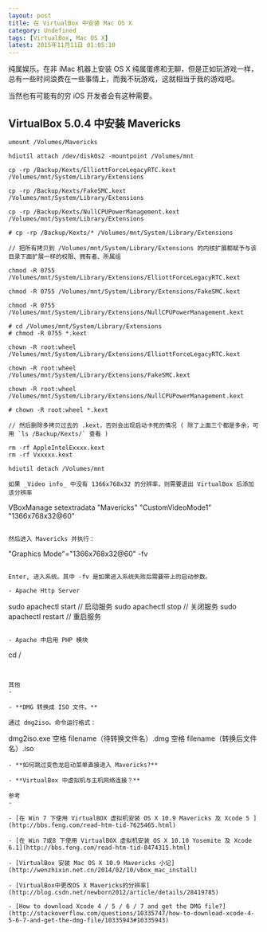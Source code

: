 ```yaml
---
layout: post
title: 在 VirtualBox 中安装 Mac OS X
category: Undefined
tags: [VirtualBox, Mac OS X]
latest: 2015年11月11日 01:05:10
---
```


纯属娱乐。在非 iMac 机器上安装 OS X 纯属蛋疼和无聊，但是正如玩游戏一样，总有一些时间浪费在一些事情上，而我不玩游戏，这就相当于我的游戏吧。

当然也有可能有的穷 iOS 开发者会有这种需要。

VirtualBox 5.0.4 中安装 Mavericks
-

```
umount /Volumes/Mavericks

hdiutil attach /dev/disk0s2 -mountpoint /Volumes/mnt

cp -rp /Backup/Kexts/ElliottForceLegacyRTC.kext /Volumes/mnt/System/Library/Extensions

cp -rp /Backup/Kexts/FakeSMC.kext /Volumes/mnt/System/Library/Extensions

cp -rp /Backup/Kexts/NullCPUPowerManagement.kext /Volumes/mnt/System/Library/Extensions

# cp -rp /Backup/Kexts/* /Volumes/mnt/System/Library/Extensions

// 把所有拷贝到 /Volumes/mnt/System/Library/Extensions 的内核扩展都赋予与该目录下面扩展一样的权限、拥有者、所属组

chmod -R 0755 /Volumes/mnt/System/Library/Extensions/ElliottForceLegacyRTC.kext

chmod -R 0755 /Volumes/mnt/System/Library/Extensions/FakeSMC.kext 

chmod -R 0755 /Volumes/mnt/System/Library/Extensions/NullCPUPowerManagement.kext

# cd /Volumes/mnt/System/Library/Extensions
# chmod -R 0755 *.kext

chown -R root:wheel /Volumes/mnt/System/Library/Extensions/ElliottForceLegacyRTC.kext

chown -R root:wheel /Volumes/mnt/System/Library/Extensions/FakeSMC.kext 

chown -R root:wheel /Volumes/mnt/System/Library/Extensions/NullCPUPowerManagement.kext

# chown -R root:wheel *.kext

// 然后删除多拷贝过去的 .kext，否则会出现启动卡死的情况 ( 除了上面三个都是多余，可用 `ls /Backup/Kexts/` 查看 )

rm -rf AppleIntelExxxx.kext
rm -rf Vxxxxx.kext

hdiutil detach /Volumes/mnt

如果 _Video info_ 中没有 1366x768x32 的分辨率，则需要退出 VirtualBox 后添加该分辨率

```
VBoxManage setextradata "Mavericks" "CustomVideoMode1"  "1366x768x32@60"
```

然后进入 Mavericks 并执行：

```
"Graphics Mode"="1366x768x32@60" -fv
```

Enter, 进入系统。其中 -fv 是如果进入系统失败后需要带上的启动参数。

- Apache Http Server

```
sudo apachectl start // 启动服务
sudo apachectl stop // 关闭服务
sudo apachectl restart // 重启服务
```

- Apache 中启用 PHP 模块

```
cd /
```


其他
-

- **DMG 转换成 ISO 文件。**

通过 dmg2iso。命令运行格式：

```
dmg2iso.exe 空格 filename（待转换文件名）.dmg 空格 filename（转换后文件名）.iso
```
- **如何跳过变色龙启动菜单直接进入 Mavericks?**

- **VirtualBox 中虚拟机与主机网络连接？**

参考
-

- [在 Win 7 下使用 VirtualBOX 虚拟机安装 OS X 10.9 Mavericks 及 Xcode 5 ](http://bbs.feng.com/read-htm-tid-7625465.html)

- [在 Win 7或8 下使用 VirtualBOX 虚拟机安装 OS X 10.10 Yosemite 及 Xcode 6.1](http://bbs.feng.com/read-htm-tid-8474315.html)

- [VirtualBox 安装 Mac OS X 10.9 Mavericks 小记](http://wenzhixin.net.cn/2014/02/10/vbox_mac_install)

- [VirtualBox中更改OS X Mavericks的分辨率](http://blog.csdn.net/newborn2012/article/details/28419785)

- [How to download Xcode 4 / 5 / 6 / 7 and get the DMG file?](http://stackoverflow.com/questions/10335747/how-to-download-xcode-4-5-6-7-and-get-the-dmg-file/10335943#10335943)
